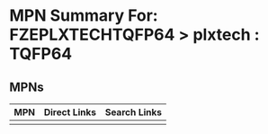 



# MPN Summary For: FZEPLXTECHTQFP64 > plxtech : TQFP64

## MPNs
  

|MPN|Direct Links|Search Links|
| :--- | :--- | :--- |
||||
